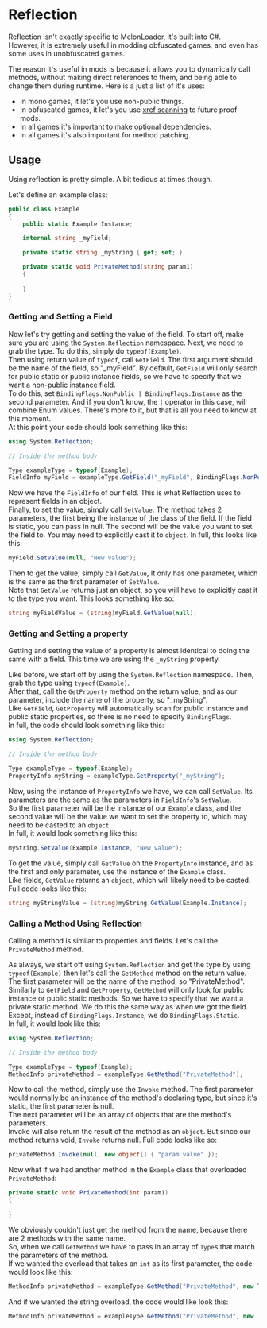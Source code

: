 # Reflection

Reflection isn't exactly specific to MelonLoader, it's built into C#.<br>
However, it is extremely useful in modding obfuscated games, and even has some uses in unobfuscated games.

The reason it's useful in mods is because it allows you to dynamically call methods, without making direct references to them, and being able to change them during runtime.
Here is a just a list of it's uses:
 - In mono games, it let's you use non-public things. 
 - In obfuscated games, it let's you use [xref scanning](xrefscanning.md) to future proof mods.
 - In all games it's important to make optional dependencies.
 - In all games it's also important for method patching.

## Usage
Using reflection is pretty simple. A bit tedious at times though.

Let's define an example class:
```cs
public class Example
{
    public static Example Instance;

    internal string _myField;

    private static string _myString { get; set; }

    private static void PrivateMethod(string param1)
    {
        
    }
}
```

### Getting and Setting a Field

Now let's try getting and setting the value of the field.
To start off, make sure you are using the `System.Reflection` namespace. 
Next, we need to grab the type. To do this, simply do `typeof(Example)`.<br>
Then using return value of `typeof`, call `GetField`. The first argument should be the name of the field, so "_myField".
By default, `GetField` will only search for public static or public instance fields, so we have to specify that we want a non-public instance field.<br>
To do this, set `BindingFlags.NonPublic | BindingFlags.Instance` as the second parameter. And if you don't know, the `|` operator in this case, will combine Enum values.
 There's more to it, but that is all you need to know at this moment.<br>
 At this point your code should look something like this:
 ```cs
 using System.Reflection;

 // Inside the method body

 Type exampleType = typeof(Example);
 FieldInfo myField = exampleType.GetField("_myField", BindingFlags.NonPublic | BindingFlags.Instance);
 ```

Now we have the `FieldInfo` of our field. This is what Reflection uses to represent fields in an object.<br>
Finally, to set the value, simply call `SetValue`. The method takes 2 parameters, the first being the instance of the class of the field. If the field is static, you can pass in null. The second will be the value you want to set the field to. You may need to explicitly cast it to `object`.
In full, this looks like this:
```cs
myField.SetValue(null, "New value");
```

Then to get the value, simply call `GetValue`, It only has one parameter, which is the same as the first parameter of `SetValue`.<br>
Note that `GetValue` returns just an object, so you will have to explicitly cast it to the type you want.
This looks something like so:
```cs
string myFieldValue = (string)myField.GetValue(null);
```

### Getting and Setting a property

Getting and setting the value of a property is almost identical to doing the same with a field. This time we are using the `_myString` property.

Like before, we start off by using the `System.Reflection` namespace. Then, grab the type using `typeof(Example)`.<br>
After that, call the `GetProperty` method on the return value, and as our parameter, include the name of the property, so "_myString".<br>
Like `GetField`, `GetProperty` will automatically scan for public instance and public static properties, so there is no need to specify `BindingFlags`.<br>
In full, the code should look something like this:
```cs
using System.Reflection;

// Inside the method body

Type exampleType = typeof(Example);
PropertyInfo myString = exampleType.GetProperty("_myString");
```
Now, using the instance of `PropertyInfo` we have, we can call `SetValue`. Its parameters are the same as the parameters in `FieldInfo`'s `SetValue`.<br>
So the first parameter will be the instance of our `Example` class, and the second value will be the value we want to set the property to, which may need to be casted to an `object`.<br>
In full, it would look something like this:
```cs
myString.SetValue(Example.Instance, "New value");
```

To get the value, simply call `GetValue` on the `PropertyInfo` instance, and as the first and only parameter, use the instance of the `Example` class.<br>
Like fields, `GetValue` returns an `object`, which will likely need to be casted.<br>
Full code looks like this:
```cs
string myStringValue = (string)myString.GetValue(Example.Instance);
```

### Calling a Method Using Reflection

Calling a method is similar to properties and fields. Let's call the `PrivateMethod` method.

As always, we start off using `System.Reflection` and get the type by using `typeof(Example)` then let's call the `GetMethod` method on the return value.<br>
The first parameter will be the name of the method, so "PrivateMethod".<br>
Similarly to `GetField` and `GetProperty`, `GetMethod` will only look for public instance or public static methods. So we have to specify that we want a private static method.
We do this the same way as when we got the field. Except, instead of `BindingFlags.Instance`, we do `BindingFlags.Static`. <br>
In full, it would look like this:
```cs
using System.Reflection;

// Inside the method body

Type exampleType = typeof(Example);
MethodInfo privateMethod = exampleType.GetMethod("PrivateMethod");
```

Now to call the method, simply use the `Invoke` method. The first parameter would normally be an instance of the method's declaring type, but since it's static, the first parameter is null.<br>
The next parameter will be an array of objects that are the method's parameters.<br>
Invoke will also return the result of the method as an `object`. But since our method returns void, `Invoke` returns null.
Full code looks like so:
```cs
privateMethod.Invoke(null, new object[] { "param value" });
```

Now what if we had another method in the `Example` class that overloaded `PrivateMethod`:
```cs
private static void PrivateMethod(int param1)
{

}
```
We obviously couldn't just get the method from the name, because there are 2 methods with the same name.<br>
So, when we call `GetMethod` we have to pass in an array of `Type`s that match the parameters of the method.<br>
If we wanted the overload that takes an `int` as its first parameter, the code would look like this:
```cs
MethodInfo privateMethod = exampleType.GetMethod("PrivateMethod", new Type[] { typeof(int) });
```
And if we wanted the string overload, the code would like look this:
```cs
MethodInfo privateMethod = exampleType.GetMethod("PrivateMethod", new Type[] { typeof(string) });
```
